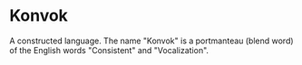 # Konvok
A constructed language. The name "Konvok" is a portmanteau (blend word) of the English words "Consistent" and "Vocalization".
